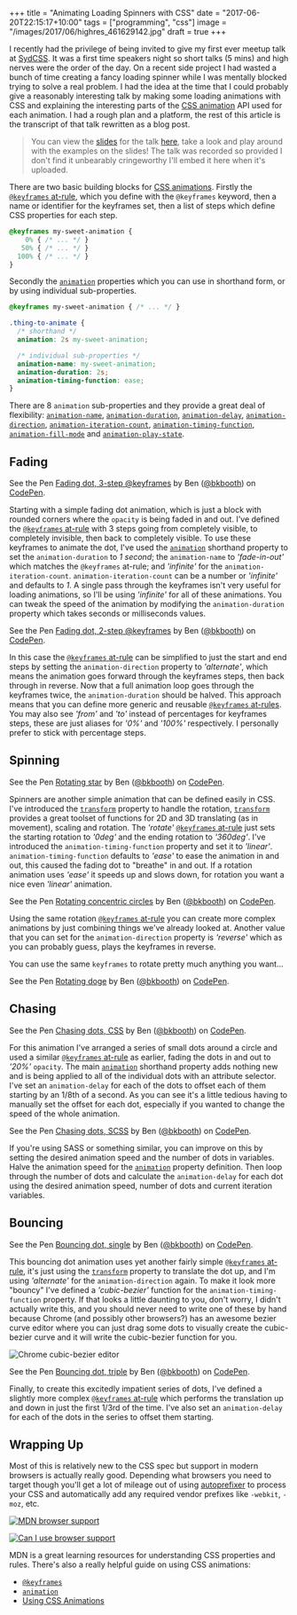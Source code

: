 +++
title = "Animating Loading Spinners with CSS"
date = "2017-06-20T22:15:17+10:00"
tags = ["programming", "css"]
image = "/images/2017/06/highres_461629142.jpg"
draft = true
+++

I recently had the privilege of being invited to give my first ever meetup talk at [SydCSS][]. It was a first time speakers night so short talks (5 mins) and high nerves were the order of the day. On a recent side project I had wasted a bunch of time creating a fancy loading spinner while I was mentally blocked trying to solve a real problem. I had the idea at the time that I could probably give a reasonably interesting talk by making some loading animations with CSS and explaining the interesting parts of the [CSS animation][css-animation] API used for each animation. I had a rough plan and a platform, the rest of this article is the transcript of that talk rewritten as a blog post. 

> You can view the [slides][] for the talk [here][slides], take a look and play around with the examples on the slides! The talk was recorded so provided I don't find it unbearably cringeworthy I'll embed it here when it's uploaded.

There are two basic building blocks for [CSS animations][css-animation]. Firstly the [`@keyframes` at-rule][css-keyframes], which you define with the `@keyframes` keyword, then a name or identifier for the keyframes set, then a list of steps which define CSS properties for each step.

```css
@keyframes my-sweet-animation {
    0% { /* ... */ }
   50% { /* ... */ }
  100% { /* ... */ }
}
```

Secondly the [`animation`][css-animation] properties which you can use in shorthand form, or by using individual sub-properties.

```css
@keyframes my-sweet-animation { /* ... */ }

.thing-to-animate {
  /* shorthand */
  animation: 2s my-sweet-animation;

  /* individual sub-properties */
  animation-name: my-sweet-animation;
  animation-duration: 2s;
  animation-timing-function: ease;
}
```

There are 8 `animation` sub-properties and they provide a great deal of flexibility: [`animation-name`](https://developer.mozilla.org/en-US/docs/Web/CSS/animation-name), [`animation-duration`](https://developer.mozilla.org/en-US/docs/Web/CSS/animation-duration), [`animation-delay`](https://developer.mozilla.org/en-US/docs/Web/CSS/animation-delay), [`animation-direction`](https://developer.mozilla.org/en-US/docs/Web/CSS/animation-direction), [`animation-iteration-count`](https://developer.mozilla.org/en-US/docs/Web/CSS/animation-iteration-count), [`animation-timing-function`](https://developer.mozilla.org/en-US/docs/Web/CSS/animation-timing-function), [`animation-fill-mode`](https://developer.mozilla.org/en-US/docs/Web/CSS/animation-fill-mode) and [`animation-play-state`](https://developer.mozilla.org/en-US/docs/Web/CSS/animation-play-state).


## Fading

<p data-height="263" data-theme-id="0" data-slug-hash="WOjvPM" data-default-tab="css,result" data-user="bkbooth" data-embed-version="2" data-pen-title="Fading dot, 3-step @keyframes" class="codepen">See the Pen <a href="https://codepen.io/bkbooth/pen/WOjvPM/">Fading dot, 3-step @keyframes</a> by Ben (<a href="https://codepen.io/bkbooth">@bkbooth</a>) on <a href="https://codepen.io">CodePen</a>.</p>

Starting with a simple fading dot animation, which is just a block with rounded corners where the `opacity` is being faded in and out. I've defined the [`@keyframes` at-rule][css-keyframes] with 3 steps going from completely visible, to completely invisible, then back to completely visible. To use these keyframes to animate the dot, I've used the [`animation`][css-animation] shorthand property to set the `animation-duration` to _1 second_; the `animation-name` to _'fade-in-out'_ which matches the `@keyframes` at-rule; and _'infinite'_ for the `animation-iteration-count`. `animation-iteration-count` can be a number or _'infinite'_ and defaults to _1_. A single pass through the keyframes isn't very useful for loading animations, so I'll be using _'infinite'_ for all of these animations. You can tweak the speed of the animation by modifying the `animation-duration` property which takes seconds or milliseconds values.

<p data-height="265" data-theme-id="0" data-slug-hash="wedKWj" data-default-tab="css,result" data-user="bkbooth" data-embed-version="2" data-pen-title="Fading dot, 2-step @keyframes" class="codepen">See the Pen <a href="https://codepen.io/bkbooth/pen/wedKWj/">Fading dot, 2-step @keyframes</a> by Ben (<a href="https://codepen.io/bkbooth">@bkbooth</a>) on <a href="https://codepen.io">CodePen</a>.</p>

  In this case the [`@keyframes` at-rule][css-keyframes] can be simplified to just the start and end steps by setting the `animation-direction` property to _'alternate'_, which means the animation goes forward through the keyframes steps, then back through in reverse. Now that a full animation loop goes through the keyframes twice, the `animation-duration` should be halved. This approach means that you can define more generic and reusable [`@keyframes` at-rules][css-keyframes]. You may also see _'from'_ and _'to'_ instead of percentages for keyframes steps, these are just aliases for _'0%'_ and _'100%'_ respectively. I personally prefer to stick with percentage steps.


## Spinning

<p data-height="265" data-theme-id="0" data-slug-hash="yXboZM" data-default-tab="css,result" data-user="bkbooth" data-embed-version="2" data-pen-title="Rotating star" class="codepen">See the Pen <a href="https://codepen.io/bkbooth/pen/yXboZM/">Rotating star</a> by Ben (<a href="https://codepen.io/bkbooth">@bkbooth</a>) on <a href="https://codepen.io">CodePen</a>.</p>

Spinners are another simple animation that can be defined easily in CSS. I've introduced the [`transform`][css-transform] property to handle the rotation, [`transform`][css-transform] provides a great toolset of functions for 2D and 3D translating (as in movement), scaling and rotation. The _'rotate'_ [`@keyframes` at-rule][css-keyframes] just sets the starting rotation to _'0deg'_ and the ending rotation to _'360deg'_. I've introduced the `animation-timing-function` property and set it to _'linear'_. `animation-timing-function` defaults to _'ease'_ to ease the animation in and out, this caused the fading dot to "breathe" in and out. If a rotation animation uses _'ease'_ it speeds up and slows down, for rotation you want a nice even _'linear'_ animation.

<p data-height="265" data-theme-id="0" data-slug-hash="RgVZvO" data-default-tab="css,result" data-user="bkbooth" data-embed-version="2" data-pen-title="Rotating concentric circles" class="codepen">See the Pen <a href="https://codepen.io/bkbooth/pen/RgVZvO/">Rotating concentric circles</a> by Ben (<a href="https://codepen.io/bkbooth">@bkbooth</a>) on <a href="https://codepen.io">CodePen</a>.</p>

Using the same rotation [`@keyframes` at-rule][css-keyframes] you can create more complex animations by just combining things we've already looked at. Another value that you can set for the `animation-direction` property is _'reverse'_ which as you can probably guess, plays the keyframes in reverse.

You can use the same `keyframes` to rotate pretty much anything you want...

<p data-height="265" data-theme-id="0" data-slug-hash="awWyeK" data-default-tab="css,result" data-user="bkbooth" data-embed-version="2" data-pen-title="Rotating doge" class="codepen">See the Pen <a href="https://codepen.io/bkbooth/pen/awWyeK/">Rotating doge</a> by Ben (<a href="https://codepen.io/bkbooth">@bkbooth</a>) on <a href="https://codepen.io">CodePen</a>.</p>


## Chasing

<p data-height="265" data-theme-id="0" data-slug-hash="pwPWjw" data-default-tab="css,result" data-user="bkbooth" data-embed-version="2" data-pen-title="Chasing dots, CSS" class="codepen">See the Pen <a href="https://codepen.io/bkbooth/pen/pwPWjw/">Chasing dots, CSS</a> by Ben (<a href="https://codepen.io/bkbooth">@bkbooth</a>) on <a href="https://codepen.io">CodePen</a>.</p>

For this animation I've arranged a series of small dots around a circle and used a similar [`@keyframes` at-rule][css-keyframes] as earlier, fading the dots in and out to _'20%'_ `opacity`. The main [`animation`][css-animation] shorthand property adds nothing new and is being applied to all of the individual dots with an attribute selector. I've set an `animation-delay` for each of the dots to offset each of them starting by an 1/8th of a second. As you can see it's a little tedious having to manually set the offset for each dot, especially if you wanted to change the speed of the whole animation.

<p data-height="265" data-theme-id="0" data-slug-hash="zzwEqa" data-default-tab="css,result" data-user="bkbooth" data-embed-version="2" data-pen-title="Chasing dots, SCSS" class="codepen">See the Pen <a href="https://codepen.io/bkbooth/pen/zzwEqa/">Chasing dots, SCSS</a> by Ben (<a href="https://codepen.io/bkbooth">@bkbooth</a>) on <a href="https://codepen.io">CodePen</a>.</p>

If you're using SASS or something similar, you can improve on this by setting the desired animation speed and the number of dots in variables. Halve the animation speed for the [`animation`][css-animation] property definition. Then loop through the number of dots and calculate the `animation-delay` for each dot using the desired animation speed, number of dots and current iteration variables.


## Bouncing

<p data-height="265" data-theme-id="0" data-slug-hash="owWGGr" data-default-tab="css,result" data-user="bkbooth" data-embed-version="2" data-pen-title="Bouncing dot, single" class="codepen">See the Pen <a href="https://codepen.io/bkbooth/pen/owWGGr/">Bouncing dot, single</a> by Ben (<a href="https://codepen.io/bkbooth">@bkbooth</a>) on <a href="https://codepen.io">CodePen</a>.</p>

This bouncing dot animation uses yet another fairly simple [`@keyframes` at-rule][css-keyframes], it's just using the [`transform`][css-transform] property to translate the dot up, and I'm using _'alternate'_ for the `animation-direction` again. To make it look more "bouncy" I've defined a _'cubic-bezier'_ function for the `animation-timing-function` property. If that looks a little daunting to you, don't worry, I didn't actually write this, and you should never need to write one of these by hand because Chrome (and possibly other browsers?) has an awesome bezier curve editor where you can just drag some dots to visually create the cubic-bezier curve and it will write the cubic-bezier function for you.


![Chrome cubic-bezier editor](/images/2017/06/cubic-bezier.png "Chrome cubic-bezier editor")

<p data-height="265" data-theme-id="0" data-slug-hash="XgReQG" data-default-tab="css,result" data-user="bkbooth" data-embed-version="2" data-pen-title="Bouncing dot, triple" class="codepen">See the Pen <a href="https://codepen.io/bkbooth/pen/XgReQG/">Bouncing dot, triple</a> by Ben (<a href="https://codepen.io/bkbooth">@bkbooth</a>) on <a href="https://codepen.io">CodePen</a>.</p>

Finally, to create this excitedly impatient series of dots, I've defined a slightly more complex [`@keyframes` at-rule][css-keyframes] which performs the translation up and down in just the first 1/3rd of the time. I've also set an `animation-delay` for each of the dots in the series to offset them starting.


## Wrapping Up

Most of this is relatively new to the CSS spec but support in modern browsers is actually really good. Depending what browsers you need to target though you'll get a lot of mileage out of using [autoprefixer](https://github.com/postcss/autoprefixer) to process your CSS and automatically add any required vendor prefixes like `-webkit`, `-moz`, etc.

[![MDN browser support](/images/2017/06/mdn-animations.png "MDN browser support")](https://developer.mozilla.org/en/docs/Web/CSS/animation#Browser_compatibility)

[![Can I use browser support](/images/2017/06/caniuse-animations.png "Can I use browser support")](http://caniuse.com/#feat=css-animation)

MDN is a great learning resources for understanding CSS properties and rules. There's also a really helpful guide on using CSS animations:

* [`@keyframes`][css-keyframes]
* [`animation`][css-animation]
* [Using CSS Animations](https://developer.mozilla.org/en-US/docs/Web/CSS/CSS_Animations/Using_CSS_animations)


[sydcss]: https://www.meetup.com/SydCSS/
[slides]: http://github.bkbooth.me/sydcss-talk-animations/
[css-animation]: https://developer.mozilla.org/en-US/docs/Web/CSS/animation
[css-keyframes]: https://developer.mozilla.org/en/docs/Web/CSS/@keyframes
[css-transform]: https://developer.mozilla.org/en-US/docs/Web/CSS/transform

<script async src="https://production-assets.codepen.io/assets/embed/ei.js"></script>
